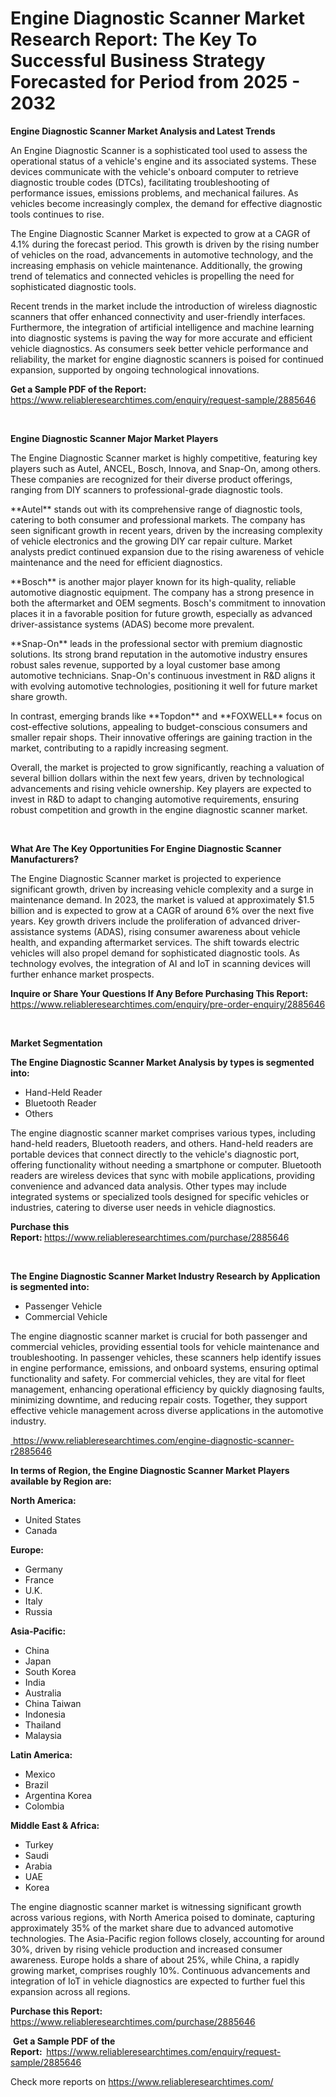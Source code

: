 <p><h1>Engine Diagnostic Scanner Market Research Report: The Key To Successful Business Strategy Forecasted for Period from 2025 - 2032</h1></p><p><strong>Engine Diagnostic Scanner Market Analysis and Latest Trends</strong></p>
<p><p>An Engine Diagnostic Scanner is a sophisticated tool used to assess the operational status of a vehicle's engine and its associated systems. These devices communicate with the vehicle's onboard computer to retrieve diagnostic trouble codes (DTCs), facilitating troubleshooting of performance issues, emissions problems, and mechanical failures. As vehicles become increasingly complex, the demand for effective diagnostic tools continues to rise.</p><p>The Engine Diagnostic Scanner Market is expected to grow at a CAGR of 4.1% during the forecast period. This growth is driven by the rising number of vehicles on the road, advancements in automotive technology, and the increasing emphasis on vehicle maintenance. Additionally, the growing trend of telematics and connected vehicles is propelling the need for sophisticated diagnostic tools.</p><p>Recent trends in the market include the introduction of wireless diagnostic scanners that offer enhanced connectivity and user-friendly interfaces. Furthermore, the integration of artificial intelligence and machine learning into diagnostic systems is paving the way for more accurate and efficient vehicle diagnostics. As consumers seek better vehicle performance and reliability, the market for engine diagnostic scanners is poised for continued expansion, supported by ongoing technological innovations.</p></p>
<p><strong>Get a Sample PDF of the Report:&nbsp;</strong> <a href="https://www.reliableresearchtimes.com/enquiry/request-sample/2885646?utm_campaign=2199&utm_medium=2&utm_source=Github&utm_content=ia&utm_term=13032025&utm_id=engine-diagnostic-scanner">https://www.reliableresearchtimes.com/enquiry/request-sample/2885646</a></p>
<p>&nbsp;</p>
<p><strong>Engine Diagnostic Scanner Major Market Players</strong></p>
<p><p>The Engine Diagnostic Scanner market is highly competitive, featuring key players such as Autel, ANCEL, Bosch, Innova, and Snap-On, among others. These companies are recognized for their diverse product offerings, ranging from DIY scanners to professional-grade diagnostic tools.</p><p>**Autel** stands out with its comprehensive range of diagnostic tools, catering to both consumer and professional markets. The company has seen significant growth in recent years, driven by the increasing complexity of vehicle electronics and the growing DIY car repair culture. Market analysts predict continued expansion due to the rising awareness of vehicle maintenance and the need for efficient diagnostics.</p><p>**Bosch** is another major player known for its high-quality, reliable automotive diagnostic equipment. The company has a strong presence in both the aftermarket and OEM segments. Bosch's commitment to innovation places it in a favorable position for future growth, especially as advanced driver-assistance systems (ADAS) become more prevalent.</p><p>**Snap-On** leads in the professional sector with premium diagnostic solutions. Its strong brand reputation in the automotive industry ensures robust sales revenue, supported by a loyal customer base among automotive technicians. Snap-On's continuous investment in R&D aligns it with evolving automotive technologies, positioning it well for future market share growth.</p><p>In contrast, emerging brands like **Topdon** and **FOXWELL** focus on cost-effective solutions, appealing to budget-conscious consumers and smaller repair shops. Their innovative offerings are gaining traction in the market, contributing to a rapidly increasing segment.</p><p>Overall, the market is projected to grow significantly, reaching a valuation of several billion dollars within the next few years, driven by technological advancements and rising vehicle ownership. Key players are expected to invest in R&D to adapt to changing automotive requirements, ensuring robust competition and growth in the engine diagnostic scanner market.</p></p>
<p>&nbsp;</p>
<p><strong>What Are The Key Opportunities For Engine Diagnostic Scanner Manufacturers?</strong></p>
<p><p>The Engine Diagnostic Scanner market is projected to experience significant growth, driven by increasing vehicle complexity and a surge in maintenance demand. In 2023, the market is valued at approximately $1.5 billion and is expected to grow at a CAGR of around 6% over the next five years. Key growth drivers include the proliferation of advanced driver-assistance systems (ADAS), rising consumer awareness about vehicle health, and expanding aftermarket services. The shift towards electric vehicles will also propel demand for sophisticated diagnostic tools. As technology evolves, the integration of AI and IoT in scanning devices will further enhance market prospects.</p></p>
<p><strong>Inquire or Share Your Questions If Any Before Purchasing This Report:</strong> <a href="https://www.reliableresearchtimes.com/enquiry/pre-order-enquiry/2885646?utm_campaign=2199&utm_medium=2&utm_source=Github&utm_content=ia&utm_term=13032025&utm_id=engine-diagnostic-scanner">https://www.reliableresearchtimes.com/enquiry/pre-order-enquiry/2885646</a></p>
<p>&nbsp;</p>
<p><strong>Market Segmentation</strong></p>
<p><strong>The Engine Diagnostic Scanner Market Analysis by types is segmented into:</strong></p>
<p><ul><li>Hand-Held Reader</li><li>Bluetooth Reader</li><li>Others</li></ul></p>
<p><p>The engine diagnostic scanner market comprises various types, including hand-held readers, Bluetooth readers, and others. Hand-held readers are portable devices that connect directly to the vehicle's diagnostic port, offering functionality without needing a smartphone or computer. Bluetooth readers are wireless devices that sync with mobile applications, providing convenience and advanced data analysis. Other types may include integrated systems or specialized tools designed for specific vehicles or industries, catering to diverse user needs in vehicle diagnostics.</p></p>
<p><strong>Purchase this Report:&nbsp;</strong><a href="https://www.reliableresearchtimes.com/purchase/2885646?utm_campaign=2199&utm_medium=2&utm_source=Github&utm_content=ia&utm_term=13032025&utm_id=engine-diagnostic-scanner">https://www.reliableresearchtimes.com/purchase/2885646</a></p>
<p>&nbsp;</p>
<p><strong>The Engine Diagnostic Scanner Market Industry Research by Application is segmented into:</strong></p>
<p><ul><li>Passenger Vehicle</li><li>Commercial Vehicle</li></ul></p>
<p><p>The engine diagnostic scanner market is crucial for both passenger and commercial vehicles, providing essential tools for vehicle maintenance and troubleshooting. In passenger vehicles, these scanners help identify issues in engine performance, emissions, and onboard systems, ensuring optimal functionality and safety. For commercial vehicles, they are vital for fleet management, enhancing operational efficiency by quickly diagnosing faults, minimizing downtime, and reducing repair costs. Together, they support effective vehicle management across diverse applications in the automotive industry.</p></p>
<p><a href="https://www.reliableresearchtimes.com/engine-diagnostic-scanner-r2885646?utm_campaign=2199&utm_medium=2&utm_source=Github&utm_content=ia&utm_term=13032025&utm_id=engine-diagnostic-scanner">&nbsp;https://www.reliableresearchtimes.com/engine-diagnostic-scanner-r2885646</a></p>
<p><strong>In terms of Region, the Engine Diagnostic Scanner Market Players available by Region are:</strong></p>
<p>
    <p> <strong> North America: </strong>
        <ul>
            <li>United States</li>
            <li>Canada</li>
        </ul>
        </p> 
    <p> <strong> Europe: </strong>
        <ul>
            <li>Germany</li>
            <li>France</li>
            <li>U.K.</li>
            <li>Italy</li>
            <li>Russia</li>
        </ul>
        </p> 
    <p> <strong> Asia-Pacific: </strong>
        <ul>
            <li>China</li>
            <li>Japan</li>
            <li>South Korea</li>
            <li>India</li>
            <li>Australia</li>
            <li>China Taiwan</li>
            <li>Indonesia</li>
            <li>Thailand</li>
            <li>Malaysia</li>
        </ul>
        </p> 
    <p> <strong> Latin America: </strong>
        <ul>
            <li>Mexico</li>
            <li>Brazil</li>
            <li>Argentina Korea</li>
            <li>Colombia</li>
        </ul>
        </p> 
    <p> <strong> Middle East & Africa: </strong>
        <ul>
            <li>Turkey</li>
            <li>Saudi</li>
            <li>Arabia</li>
            <li>UAE</li>
            <li>Korea</li>
        </ul>
    </p>
    </p>
<p><p>The engine diagnostic scanner market is witnessing significant growth across various regions, with North America poised to dominate, capturing approximately 35% of the market share due to advanced automotive technologies. The Asia-Pacific region follows closely, accounting for around 30%, driven by rising vehicle production and increased consumer awareness. Europe holds a share of about 25%, while China, a rapidly growing market, comprises roughly 10%. Continuous advancements and integration of IoT in vehicle diagnostics are expected to further fuel this expansion across all regions.</p></p>
<p><strong>Purchase this Report: </strong><a href="https://www.reliableresearchtimes.com/purchase/2885646?utm_campaign=2199&utm_medium=2&utm_source=Github&utm_content=ia&utm_term=13032025&utm_id=engine-diagnostic-scanner">https://www.reliableresearchtimes.com/purchase/2885646</a></p>
<p>&nbsp;<strong>Get a Sample PDF of the Report:&nbsp;&nbsp;</strong><a href="https://www.reliableresearchtimes.com/enquiry/request-sample/2885646?utm_campaign=2199&utm_medium=2&utm_source=Github&utm_content=ia&utm_term=13032025&utm_id=engine-diagnostic-scanner">https://www.reliableresearchtimes.com/enquiry/request-sample/2885646</a></p>
<p><strong></strong></p>
<p>Check more reports on <a href="https://www.reliableresearchtimes.com/?utm_campaign=2199&utm_medium=2&utm_source=Github&utm_content=ia&utm_term=13032025&utm_id=engine-diagnostic-scanner">https://www.reliableresearchtimes.com/</a></p>